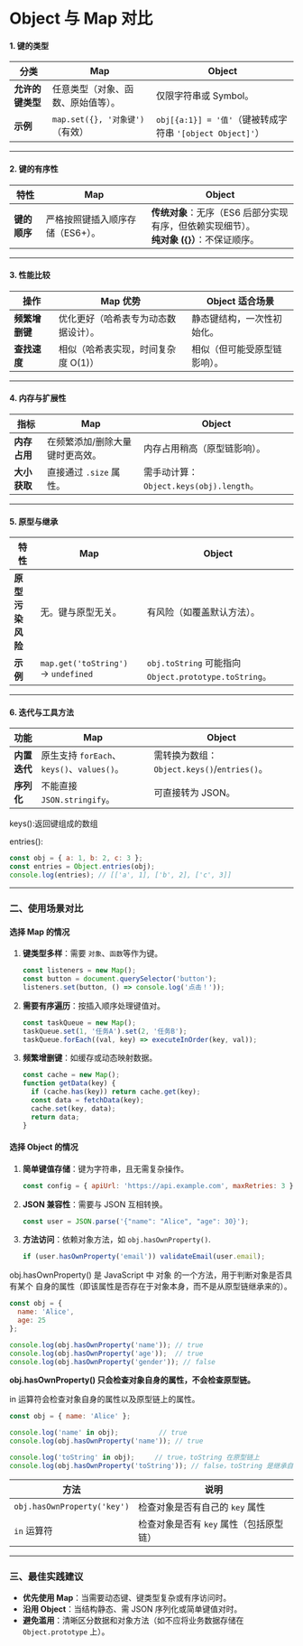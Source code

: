 # Object 与 Map 对比
#### **1. 键的类型**
| **分类**     | **Map**                                  | **Object**                     |
|--------------|------------------------------------------|--------------------------------|
| **允许的键类型** | 任意类型（对象、函数、原始值等）。         | 仅限字符串或 Symbol。            |
| **示例**     | `map.set({}, '对象键')`（有效）           | `obj[{a:1}] = '值'`（键被转成字符串 `'[object Object]'`） |

---

#### **2. 键的有序性**
| **特性**     | **Map**                                  | **Object**                     |
|--------------|------------------------------------------|--------------------------------|
| **键的顺序** | 严格按照键插入顺序存储（ES6+）。          | **传统对象**：无序（ES6 后部分实现有序，但依赖实现细节）。<br>**纯对象 ({}）**：不保证顺序。 |

---

#### **3. 性能比较**
| **操作**     | **Map 优势**                             | **Object 适合场景**             |
|--------------|------------------------------------------|--------------------------------|
| **频繁增删键** | 优化更好（哈希表专为动态数据设计）。       | 静态键结构，一次性初始化。      |
| **查找速度**  | 相似（哈希表实现，时间复杂度 O(1)）       | 相似（但可能受原型链影响）。    |

---

#### **4. 内存与扩展性**
| **指标**     | **Map**                                  | **Object**                     |
|--------------|------------------------------------------|--------------------------------|
| **内存占用** | 在频繁添加/删除大量键时更高效。           | 内存占用稍高（原型链影响）。   |
| **大小获取** | 直接通过 `.size` 属性。                   | 需手动计算：`Object.keys(obj).length`。 |

---

#### **5. 原型与继承**
| **特性**       | **Map**                                  | **Object**                     |
|----------------|------------------------------------------|--------------------------------|
| **原型污染风险** | 无。键与原型无关。                        | 有风险（如覆盖默认方法）。      |
| **示例**       | `map.get('toString')` → `undefined`        | `obj.toString` 可能指向 `Object.prototype.toString`。 |

---

#### **6. 迭代与工具方法**
| **功能**     | **Map**                                  | **Object**                     |
|--------------|------------------------------------------|--------------------------------|
| **内置迭代** | 原生支持 `forEach`、`keys()`、`values()`。 | 需转换为数组：`Object.keys()`/`entries()`。 |
| **序列化**   | 不能直接 `JSON.stringify`。               | 可直接转为 JSON。              |

keys():返回键组成的数组

entries():
```js
const obj = { a: 1, b: 2, c: 3 };
const entries = Object.entries(obj);
console.log(entries); // [['a', 1], ['b', 2], ['c', 3]]
```

---

### **二、使用场景对比**
#### **选择 Map 的情况**
1. **键类型多样**：需要 `对象`、`函数`等作为键。  
   ```javascript
   const listeners = new Map();
   const button = document.querySelector('button');
   listeners.set(button, () => console.log('点击！')); 
   ```
2. **需要有序遍历**：按插入顺序处理键值对。  
   ```javascript
   const taskQueue = new Map();
   taskQueue.set(1, '任务A').set(2, '任务B');
   taskQueue.forEach((val, key) => executeInOrder(key, val));
   ```
3. **频繁增删键**：如缓存或动态映射数据。  
   ```javascript
   const cache = new Map();
   function getData(key) {
     if (cache.has(key)) return cache.get(key);
     const data = fetchData(key);
     cache.set(key, data);
     return data;
   }
   ```

#### **选择 Object 的情况**
1. **简单键值存储**：键为字符串，且无需复杂操作。  
   ```javascript
   const config = { apiUrl: 'https://api.example.com', maxRetries: 3 };
   ```
2. **JSON 兼容性**：需要与 JSON 互相转换。  
   ```javascript
   const user = JSON.parse('{"name": "Alice", "age": 30}');
   ```
3. **方法访问**：依赖对象方法，如 `obj.hasOwnProperty()`.  
   ```javascript
   if (user.hasOwnProperty('email')) validateEmail(user.email);
   ```
   
obj.hasOwnProperty() 是 JavaScript 中 对象 的一个方法，用于判断对象是否具有某个 自身的属性（即该属性是否存在于对象本身，而不是从原型链继承来的）。
```js
const obj = {
  name: 'Alice',
  age: 25
};

console.log(obj.hasOwnProperty('name')); // true
console.log(obj.hasOwnProperty('age'));  // true
console.log(obj.hasOwnProperty('gender')); // false
```
**obj.hasOwnProperty() 只会检查对象自身的属性，不会检查原型链。**

in 运算符会检查对象自身的属性以及原型链上的属性。

```js
const obj = { name: 'Alice' };

console.log('name' in obj);          // true
console.log(obj.hasOwnProperty('name')); // true

console.log('toString' in obj);     // true，toString 在原型链上
console.log(obj.hasOwnProperty('toString')); // false，toString 是继承自原型链的
```

| 方法                          | 说明                      |
| --------------------------- | ----------------------- |
| `obj.hasOwnProperty('key')` | 检查对象是否有自己的 `key` 属性     |
| `in` 运算符                    | 检查对象是否有 `key` 属性（包括原型链） |

---

### **三、最佳实践建议**
- **优先使用 Map**：当需要动态键、键类型复杂或有序访问时。  
- **沿用 Object**：当结构静态、需 JSON 序列化或简单键值对时。  
- **避免滥用**：清晰区分数据和对象方法（如不应将业务数据存储在 `Object.prototype` 上）。